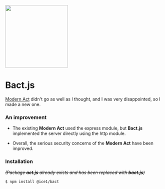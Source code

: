 <img src="https://ifh.cc/g/oaZACO.jpg" width="200px">

# Bact.js

[Modern Act](https://github.com/ICe1BotMaker/modern-act) didn't go as well as I thought, and I was very disappointed, so I made a new one.

### An improvement

- The existing **Modern Act** used the express module, but **Bact.js** implemented the server directly using the http module.

- Overall, the serious security concerns of the **Modern Act** have been improved.

### Installation
 
_~~(Package **act.js** already exists and has been replaced with **bact.js**)~~_

```
$ npm install @ice1/bact
```